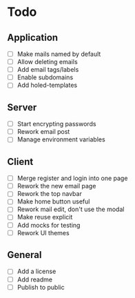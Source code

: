 # Todo

## Application

- [ ] Make mails named by default
- [ ] Allow deleting emails
- [ ] Add email tags/labels
- [ ] Enable subdomains
- [ ] Add holed-templates

## Server

- [ ] Start encrypting passwords
- [ ] Rework email post
- [ ] Manage environment variables

## Client

- [ ] Merge register and login into one page
- [ ] Rework the new email page
- [ ] Rework the top navbar
- [ ] Make home button useful
- [ ] Rework mail edit, don't use the modal
- [ ] Make reuse explicit
- [ ] Add mocks for testing
- [ ] Rework UI themes

## General

- [ ] Add a license
- [ ] Add readme
- [ ] Publish to public
